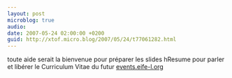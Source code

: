 ```yaml
---
layout: post
microblog: true
audio: 
date: 2007-05-24 02:00:00 +0200
guid: http://xtof.micro.blog/2007/05/24/t77061282.html
---
```

toute aide serait la bienvenue pour préparer les slides hResume pour parler et libérer le Curriculum Vitae du futur [events.eife-l.org](http://events.eife-l.org)
